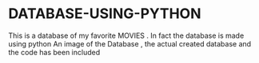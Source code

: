 # DATABASE-USING-PYTHON
This is a database of my favorite MOVIES . In fact the database is made using python
An image of the Database , the actual created database and the code has been included
